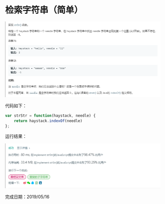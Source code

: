 # 检索字符串（简单）

![检索字符串题目](./pic/检索字符串题目.png)

代码如下：

``` javascript
var strStr = function(haystack, needle) {
    return haystack.indexOf(needle)
};
```

运行结果：

![检索字符串结果](./pic/检索字符串结果.png)

完成日期：2019/05/16
